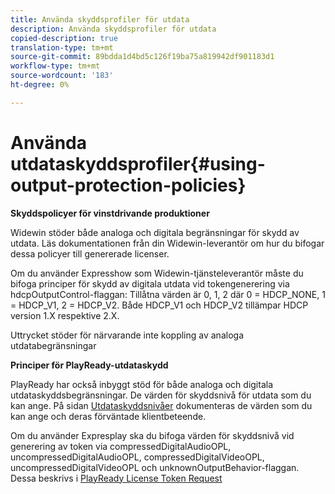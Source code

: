 ```yaml
---
title: Använda skyddsprofiler för utdata
description: Använda skyddsprofiler för utdata
copied-description: true
translation-type: tm+mt
source-git-commit: 89bdda1d4bd5c126f19ba75a819942df901183d1
workflow-type: tm+mt
source-wordcount: '183'
ht-degree: 0%

---
```



# Använda utdataskyddsprofiler{#using-output-protection-policies}

**Skyddspolicyer för vinstdrivande produktioner**

Widewin stöder både analoga och digitala begränsningar för skydd av utdata. Läs dokumentationen från din Widewin-leverantör om hur du bifogar dessa policyer till genererade licenser.

Om du använder Expresshow som Widewin-tjänsteleverantör måste du bifoga principer för skydd av digitala utdata vid tokengenerering via hdcpOutputControl-flaggan:
Tillåtna värden är 0, 1, 2 där 0 = HDCP_NONE, 1 = HDCP_V1, 2 = HDCP_V2. Både HDCP_V1 och HDCP_V2 tillämpar HDCP version 1.X respektive 2.X.

Uttrycket stöder för närvarande inte koppling av analoga utdatabegränsningar

**Principer för PlayReady-utdataskydd**

PlayReady har också inbyggt stöd för både analoga och digitala utdataskyddsbegränsningar. De värden för skyddsnivå för utdata som du kan ange. På sidan [Utdataskyddsnivåer](https://msdn.microsoft.com/en-us/library/dn468831.aspx) dokumenteras de värden som du kan ange och deras förväntade klientbeteende.

Om du använder Expresplay ska du bifoga värden för skyddsnivå vid generering av token via compressedDigitalAudioOPL, uncompressedDigitalAudioOPL, compressedDigitalVideoOPL, uncompressedDigitalVideoOPL och unknownOutputBehavior-flaggan. Dessa beskrivs i [PlayReady License Token Request](https://www.expressplay.com/developer/restapi/#playready-license-token-request)
